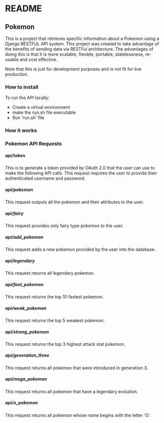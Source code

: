 # README #
## Pokemon ##

This is a project that retrieves specific information about a Pokemon using a Django RESTFUL API system. This project was created to take advantage of the benefits of sending data via RESTFul architecture. The advantages of doing this is that it is more scalable, flexible, portable, statelessness, re-usable and cost effective.

Note that this is just for development purposes and is not fit for live production.
### How to install ###
To run the API locally:
- Create a virtual environment
- make the run.sh file executable
- Run 'run.sh' file

### How it works ###
### Pokemon API Requests ###
##### api/token #####
This is to generate a token provided by OAuth 2.0 that the user can use to make the following API calls.
This request requires the user to provide their authenticated username and password.
##### api/pokemon #####
This request outputs all the pokemon and their attributes to the user.
##### api/fairy #####
This request provides only fairy type pokemon to the user.
##### api/add_pokemon #####
This request adds a new pokemon provided by the user into the database.
##### api/legendary #####
This request returns all legendary pokemon.
##### api/fast_pokemon #####
This request returns the top 10 fastest pokemon.
##### api/weak_pokemon #####
This request returns the top 5 weakest pokemon.
##### api/strong_pokemon #####
This request returns the top 3 highest attack stat pokemon.
##### api/generation_three #####
This request returns all pokemon that were introduced in generation 3.
##### api/mega_pokemon #####
This request returns all pokemon that have a legendary evolution.
##### api/o_pokemon #####
This request returns all pokemon whose name begins with the letter 'O'.
